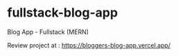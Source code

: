 # fullstack-blog-app

Blog App - Fullstack (MERN)

Review project at : https://bloggers-blog-app.vercel.app/
